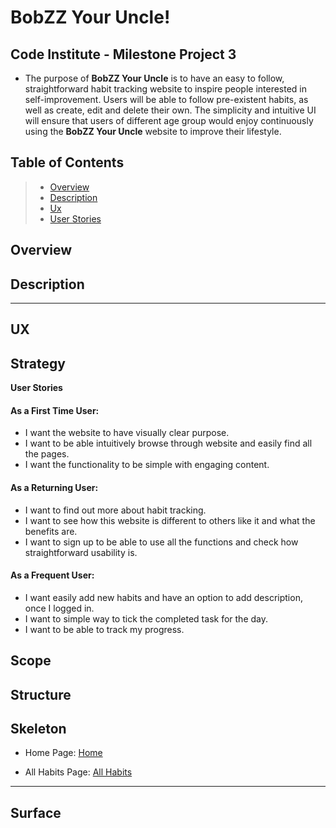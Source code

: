 # BobZZ Your Uncle!

## Code Institute - Milestone Project 3


- The purpose of **BobZZ Your Uncle** is to have an easy to follow, straightforward habit tracking website to inspire people interested in self-improvement. Users will be able to follow pre-existent habits, as well as create, edit and delete their own. The simplicity and intuitive UI will ensure that users of different age group would enjoy continuously using the **BobZZ Your Uncle** website to improve their lifestyle.


## Table of Contents
> - [Overview](#overview)
> - [Description](#description)
> - [Ux](#ux)
> - [User Stories](#user-stories)



## Overview


 
## Description 



---
## UX  

## Strategy


**User Stories**

#### As a First Time User:
- I want the website to have visually clear purpose.
- I want to be able intuitively browse through website and easily find all the pages.
- I want the functionality to be simple with engaging content.

#### As a Returning User: 
- I want to find out more about habit tracking.
- I want to see how this website is different to others like it and what the benefits are.
- I want to sign up to be able to use all the functions and check how straightforward usability is.

#### As a Frequent User: 
- I want easily add new habits and have an option to add description, once I logged in.
- I want to simple way to tick the completed task for the day.
- I want to be able to track my progress.

## Scope



## Structure



## Skeleton

- Home Page: <a href="wireframes/home-wireframe-b.pdf" target="_blank" >Home</a>

- All Habits Page: <a href="wireframes/habits-wireframe-b.pdf" target="_blank" >All Habits</a>
---

## Surface

